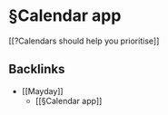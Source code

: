 # §Calendar app
[[?Calendars should help you prioritise]]

## Backlinks
* [[Mayday]]
	* [[§Calendar app]]

<!-- {BearID:487A1A79-72F5-4AAC-98F9-6D864C1F59F8-73470-000006DB648F5BF7} -->
